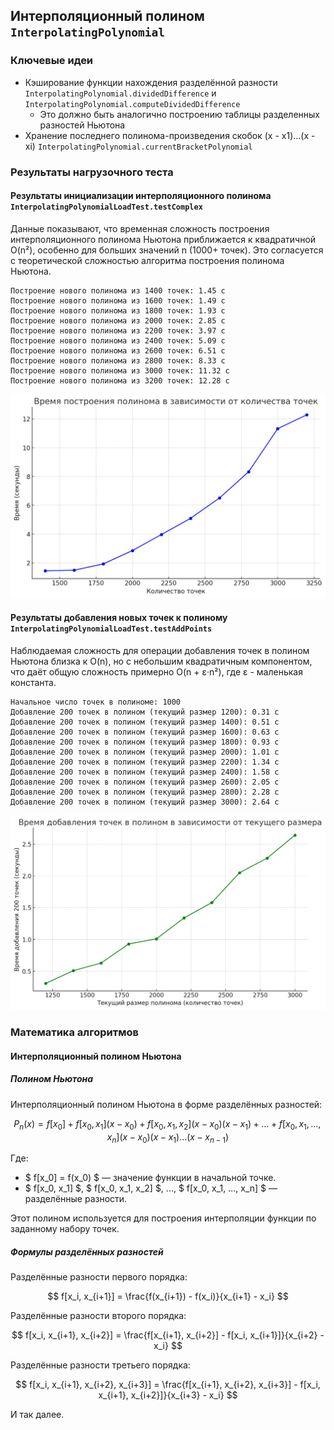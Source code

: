 ﻿
## Интерполяционный полином `InterpolatingPolynomial`
### Ключевые идеи

- Кэширование функции нахождения разделённой разности `InterpolatingPolynomial.dividedDifference` и `InterpolatingPolynomial.computeDividedDifference`
  - Это должно быть аналогично построению таблицы разделенных разностей Ньютона
- Хранение последнего полинома-произведения скобок (x - x1)...(x - xi) `InterpolatingPolynomial.currentBracketPolynomial`


### Результаты нагрузочного теста

#### Результаты инициализации интерполяционного полинома `InterpolatingPolynomialLoadTest.testComplex`
Данные показывают, что временная сложность построения интерполяционного полинома Ньютона приближается к квадратичной O(n²), особенно для больших значений n (1000+ точек). Это согласуется с теоретической сложностью алгоритма построения полинома Ньютона.
```text
Построение нового полинома из 1400 точек: 1.45 c
Построение нового полинома из 1600 точек: 1.49 c
Построение нового полинома из 1800 точек: 1.93 c
Построение нового полинома из 2000 точек: 2.85 c
Построение нового полинома из 2200 точек: 3.97 c
Построение нового полинома из 2400 точек: 5.09 c
Построение нового полинома из 2600 точек: 6.51 c
Построение нового полинома из 2800 точек: 8.33 c
Построение нового полинома из 3000 точек: 11.32 c
Построение нового полинома из 3200 точек: 12.28 c
```

![img.png](docs/images/complex_create.png)

#### Результаты добавления новых точек к полиному `InterpolatingPolynomialLoadTest.testAddPoints`
Наблюдаемая сложность для операции добавления точек в полином Ньютона близка к O(n), но с небольшим квадратичным компонентом, что даёт общую сложность примерно O(n + ε·n²), где ε - маленькая константа.
```text
Начальное число точек в полиноме: 1000
Добавление 200 точек в полином (текущий размер 1200): 0.31 c
Добавление 200 точек в полином (текущий размер 1400): 0.51 c
Добавление 200 точек в полином (текущий размер 1600): 0.63 c
Добавление 200 точек в полином (текущий размер 1800): 0.93 c
Добавление 200 точек в полином (текущий размер 2000): 1.01 c
Добавление 200 точек в полином (текущий размер 2200): 1.34 c
Добавление 200 точек в полином (текущий размер 2400): 1.58 c
Добавление 200 точек в полином (текущий размер 2600): 2.05 c
Добавление 200 точек в полином (текущий размер 2800): 2.28 c
Добавление 200 точек в полином (текущий размер 3000): 2.64 c
```

![img_1.png](docs/images/complex_add.png)

### Математика алгоритмов

#### Интерполяционный полином Ньютона

##### Полином Ньютона

Интерполяционный полином Ньютона в форме разделённых разностей:

$$ P_n(x) = f[x_0] + f[x_0, x_1](x - x_0) + f[x_0, x_1, x_2](x - x_0)(x - x_1) + \dots + f[x_0, x_1, \dots, x_n](x - x_0)(x - x_1) \dots (x - x_{n-1}) $$

Где:
- $ f[x_0] = f(x_0) $ — значение функции в начальной точке.
- $ f[x_0, x_1] $, $ f[x_0, x_1, x_2] $, ..., $ f[x_0, x_1, ..., x_n] $ — разделённые разности.

Этот полином используется для построения интерполяции функции по заданному набору точек.

##### Формулы разделённых разностей

Разделённые разности первого порядка:

$$ f[x_i, x_{i+1}] = \frac{f(x_{i+1}) - f(x_i)}{x_{i+1} - x_i} $$

Разделённые разности второго порядка:

$$ f[x_i, x_{i+1}, x_{i+2}] = \frac{f[x_{i+1}, x_{i+2}] - f[x_i, x_{i+1}]}{x_{i+2} - x_i} $$

Разделённые разности третьего порядка:

$$ f[x_i, x_{i+1}, x_{i+2}, x_{i+3}] = \frac{f[x_{i+1}, x_{i+2}, x_{i+3}] - f[x_i, x_{i+1}, x_{i+2}]}{x_{i+3} - x_i} $$

И так далее.
